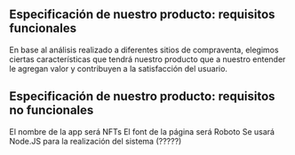 
## Especificación de nuestro producto: requisitos funcionales

En base al análisis realizado a diferentes sitios de compraventa, elegimos ciertas características que tendrá nuestro producto que a nuestro entender le agregan valor y contribuyen a la satisfacción del usuario.

## Especificación de nuestro producto: requisitos no funcionales

El nombre de la app será NFTs
El font de la página será Roboto
Se usará Node.JS para la realización del sistema (?????)